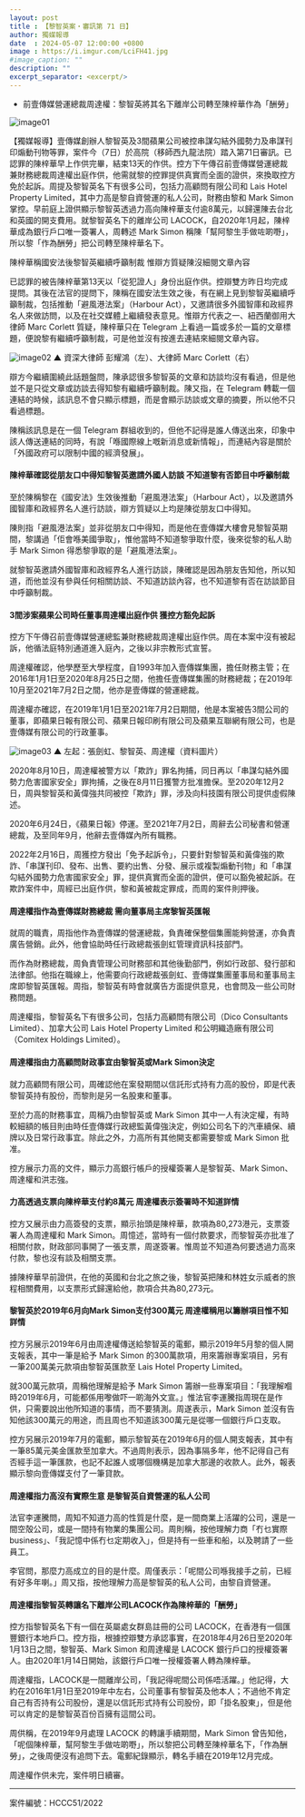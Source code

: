 ```yaml
---
layout: post
title : 【黎智英案・審訊第 71 日】
author: 獨媒報導
date  : 2024-05-07 12:00:00 +0800
image : https://i.imgur.com/LciFH41.jpg
#image_caption: ""
description: ""
excerpt_separator: <excerpt/>
---
```


- 前壹傳媒營運總裁周達權：黎智英將其名下離岸公司轉至陳梓華作為「酬勞」

<excerpt/>

![image01](https://i.imgur.com/aS5Vo8M.png)

【獨媒報導】壹傳媒創辦人黎智英及3間蘋果公司被控串謀勾結外國勢力及串謀刊印煽動刊物等罪，案件今（7日）於高院（移師西九龍法院）踏入第71日審訊。已認罪的陳梓華早上作供完畢，結束13天的作供。控方下午傳召前壹傳媒營運總裁兼財務總裁周達權出庭作供，他需就黎的控罪提供真實而全面的證供，來換取控方免於起訴。周提及黎智英名下有很多公司，包括力高顧問有限公司和 Lais Hotel Property Limited，其中力高是黎自資營運的私人公司，財務由黎和 Mark Simon 掌控。早前庭上證供顯示黎智英透過力高向陳梓華支付逾8萬元，以歸還陳去台北和英國的開支費用。就黎智英名下的離岸公司 LACOCK，自2020年1月起，陳梓華成為銀行戶口唯一簽署人，周轉述 Mark Simon 稱陳「幫阿黎生手做咗啲嘢」，所以黎「作為酬勞」把公司轉至陳梓華名下。

陳梓華稱國安法後黎智英繼續呼籲制裁 惟辯方質疑陳沒細閱文章內容

已認罪的被告陳梓華第13天以「從犯證人」身份出庭作供。控辯雙方昨日均完成提問。其後在法官的提問下，陳稱在國安法生效之後，有在網上見到黎智英繼續呼籲制裁，包括推動「避風港法案」（Harbour Act），又邀請很多外國智庫和政經界名人來做訪問，以及在社交媒體上繼續發表意見。惟辯方代表之一、紐西蘭御用大律師 Marc Corlett 質疑，陳梓華只在 Telegram 上看過一篇或多於一篇的文章標題，便說黎有繼續呼籲制裁，可是他並沒有按進去連結來細閱文章內容。

![image02](https://i.imgur.com/U1RNJgN.png)
▲ 資深大律師 彭耀鴻（左）、大律師 Marc Corlett（右）

辯方今繼續圍繞此話題盤問，陳承認很多黎智英的文章和訪談均沒有看過，但是他並不是只從文章或訪談去得知黎有繼續呼籲制裁。陳又指，在 Telegram 轉載一個連結的時候，該訊息不會只顯示標題，而是會顯示訪談或文章的摘要，所以他不只看過標題。

陳稱該訊息是在一個 Telegram 群組收到的，但他不記得是誰人傳送出來，印象中該人傳送連結的同時，有說「喺國際線上嘅新消息或新情報」，而連結內容是關於「外國政府可以限制中國的經濟發展」。

#### 陳梓華確認從朋友口中得知黎智英邀請外國人訪談 不知道黎有否節目中呼籲制裁

至於陳稱黎在《國安法》生效後推動「避風港法案」（Harbour Act），以及邀請外國智庫和政經界名人進行訪談，辯方質疑以上均是陳從朋友口中得知。

陳則指「避風港法案」並非從朋友口中得知，而是他在壹傳媒大樓會見黎智英期間，黎講過「佢會喺美國爭取」，惟他當時不知道黎爭取什麼，後來從黎的私人助手 Mark Simon 得悉黎爭取的是「避風港法案」。

就黎智英邀請外國智庫和政經界名人進行訪談，陳確認是因為朋友告知他，所以知道，而他並沒有參與任何相關訪談、不知道訪談內容，也不知道黎有否在訪談節目中呼籲制裁。

#### 3間涉案蘋果公司時任董事周達權出庭作供 獲控方豁免起訴

控方下午傳召前壹傳媒營運總監兼財務總裁周達權出庭作供。周在本案中沒有被起訴，他循法庭特別通道進入庭內，之後以非宗教形式宣誓。

周達權確認，他學歷至大學程度，自1993年加入壹傳媒集團，擔任財務主管；在2016年1月1日至2020年8月25日之間，他擔任壹傳媒集團的財務總裁；在2019年10月至2021年7月2日之間，他亦是壹傳媒的營運總裁。

周達權亦確認，在2019年1月1日至2021年7月2日期間，他是本案被告3間公司的董事，即蘋果日報有限公司、蘋果日報印刷有限公司及蘋果互聯網有限公司，也是壹傳媒有限公司的行政董事。

![image03](https://i.imgur.com/606hSh8.png)
▲ 左起：張劍虹、黎智英、周達權（資料圖片）

2020年8月10日，周達權被警方以「欺詐」罪名拘捕，同日再以「串謀勾結外國勢力危害國家安全」罪拘捕，之後在8月11日獲警方批准擔保。至2020年12月2日，周與黎智英和黃偉強共同被控「欺詐」罪，涉及向科技園有限公司提供虛假陳述。

2020年6月24日，《蘋果日報》停運。至2021年7月2日，周辭去公司秘書和營運總裁，及至同年9月，他辭去壹傳媒內所有職務。

2022年2月16日，周獲控方發出「免予起訴令」，只要針對黎智英和黃偉強的欺詐、「串謀刊印、發布、出售、要約出售、分發、展示或複製煽動刊物」和「串謀勾結外國勢力危害國家安全」罪，提供真實而全面的證供，便可以豁免被起訴。在欺詐案件中，周經已出庭作供，黎和黃被裁定罪成，而周的案件則押後。

#### 周達權指作為壹傳媒財務總裁 需向董事局主席黎智英匯報

就周的職責，周指他作為壹傳媒的營運總裁，負責確保整個集團能夠營運，亦負責廣告營銷。此外，他會協助時任行政總裁張劍虹管理資訊科技部門。

而作為財務總裁，周負責管理公司財務部和其他後勤部門，例如行政部、發行部和法律部。他指在職線上，他需要向行政總裁張劍虹、壹傳媒集團董事局和董事局主席即黎智英匯報。周指，黎智英有時會就廣告方面提供意見，也會問及一些公司財務問題。

周達權指，黎智英名下有很多公司，包括力高顧問有限公司（Dico Consultants Limited）、加拿大公司 Lais Hotel Property Limited 和公明織造廠有限公司（Comitex Holdings Limited）。

#### 周達權指由力高顧問財政事宜由黎智英或Mark Simon決定

就力高顧問有限公司，周確認他在案發期間以信託形式持有力高的股份，即是代表黎智英持有股份，而黎則是另一名股東和董事。

至於力高的財務事宜，周稱乃由黎智英或 Mark Simon 其中一人有決定權，有時較細額的帳目則由時任壹傳媒行政總監黃偉強決定，例如公司名下的汽車續保、續牌以及日常行政事宜。除此之外，力高所有其他開支都需要黎或 Mark Simon 批准。

控方展示力高的文件，顯示力高銀行帳戶的授權簽署人是黎智英、Mark Simon、周達權和洪志強。

#### 力高透過支票向陳梓華支付約8萬元 周達權表示簽署時不知道詳情

控方又展示由力高簽發的支票，顯示抬頭是陳梓華，款項為80,273港元，支票簽署人為周達權和 Mark Simon。周憶述，當時有一個付款要求，而黎智英亦批准了相關付款，財政部同事開了一張支票，周遂簽署。惟周並不知道為何要透過力高來付款，黎也沒有談及相關支票。

據陳梓華早前證供，在他的英國和台北之旅之後，黎智英把陳和林姓女示威者的旅程相關費用，以支票形式歸還給他，款項合共為80,273元。

#### 黎智英於2019年6月向Mark Simon支付300萬元 周達權稱用以籌辦項目惟不知詳情

控方另展示2019年6月由周達權傳送給黎智英的電郵，顯示2019年5月黎的個人開支報表，其中一筆是給予 Mark Simon 的300萬款項，用來籌辦專案項目，另有一筆200萬美元款項由黎智英匯款至 Lais Hotel Property Limited。

就300萬元款項，周稱他理解是給予 Mark Simon 籌辦一些專案項目：「我理解嗰時2019年6月，可能都係用嚟做吓一啲海外文宣。」惟法官李運騰指周現在是作供，只需要說出他所知道的事情，而不要猜測。周遂表示，Mark Simon 並沒有告知他該300萬元的用途，而且周也不知道該300萬元是從哪一個銀行戶口支取。

控方另展示2019年7月的電郵，顯示黎智英在2019年6月的個人開支報表，其中有一筆85萬元美金匯款至加拿大。不過周則表示，因為事隔多年，他不記得自己有否經手這一筆匯款，也記不起誰人或哪個機構是加拿大那邊的收款人。此外，報表顯示黎向壹傳媒支付了一筆貸款。

#### 周達權指力高沒有實際生意 是黎智英自資營運的私人公司

法官李運騰問，周知不知道力高的性質是什麼，是一間商業上活躍的公司，還是一間空殻公司，或是一間持有物業的集團公司。周則稱，按他理解力商「冇乜實際 business」、「我記憶中係冇乜定期收入」，但是持有一些車和船，以及聘請了一些員工。

李官問，那麼力高成立的目的是什麼。周僅表示：「呢間公司喺我接手之前，已經有好多年喇。」周又指，按他理解力高是黎智英的私人公司，由黎自資營運。

#### 周達權指黎智英轉讓名下離岸公司LACOCK作為陳梓華的「酬勞」

控方指黎智英名下有一個在英屬處女群島註冊的公司 LACOCK，在香港有一個匯豐銀行本地戶口。控方指，根據控辯雙方承認事實，在2018年4月26日至2020年1月13日之間，黎智英、Mark Simon 和周達權是 LACOCK 銀行戶口的授權簽署人。由2020年1月14日開始，該銀行戶口唯一授權簽署人轉為陳梓華。

周達權指，LACOCK是一間離岸公司，「我記得呢間公司係唔活躍。」他記得，大約在2016年1月1日至2019年中左右，公司董事有黎智英及他本人；不過他不肯定自己有否持有公司股份，還是以信託形式持有公司股份，即「掛名股東」，但是他可以肯定的是黎智英百份百擁有這間公司。

周供稱，在2019年9月處理 LACOCK 的轉讓手續期間，Mark Simon 曾告知他，「呢個陳梓華，幫阿黎生手做咗啲嘢」，所以黎把公司轉至陳梓華名下，「作為酬勞」，之後周便沒有追問下去。電郵紀錄顯示，轉名手續在2019年12月完成。

周達權作供未完，案件明日續審。

---

案件編號：HCCC51/2022
